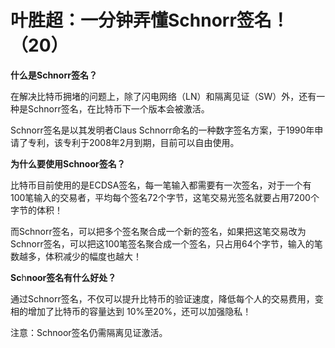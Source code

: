 # 叶胜超：一分钟弄懂Schnorr签名！（20）


**什么是Schnorr签名？**

在解决比特币拥堵的问题上，除了闪电网络（LN）和隔离见证（SW）外，还有一种是Schnorr签名，在比特币下一个版本会被激活。

Schnorr签名是以其发明者Claus Schnorr命名的一种数字签名方案，于1990年申请了专利，该专利于2008年2月到期，目前可以自由使用。

**为什么要使用Schnoor签名？**

比特币目前使用的是ECDSA签名，每一笔输入都需要有一次签名，对于一个有100笔输入的交易者，平均每个签名72个字节，这笔交易光签名就要占用7200个字节的体积！

而Schnorr签名，可以把多个签名聚合成一个新的签名，如果把这笔交易改为Schnorr签名，可以把这100笔签名聚合成一个签名，只占用64个字节，输入的笔数越多，体积减少的幅度也越大！

**Sc**h**noor签名有什么好处？**

通过Schnorr签名，不仅可以提升比特币的验证速度，降低每个人的交易费用，变相的增加了比特币的容量达到 10%至20%，还可以加强隐私！

注意：Schnoor签名仍需隔离见证激活。
